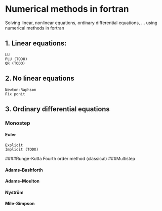 # Numerical methods in fortran
Solving linear, nonlinear equations, ordinary differential equations, ... using numerical methods in fortran

## 1. Linear equations:
    LU
    PLU (TODO)
    QR (TODO)

## 2. No linear equations
    Newton-Raphson
    Fix ponit

## 3. Ordinary differential equations
### Monostep
#### Euler
    Explicit
    Implicit (TODO)
####Runge-Kutta
    Fourth order method (classical)
###Multistep
#### Adams-Bashforth
#### Adams-Moulton
#### Nyström
#### Mile-Simpson
